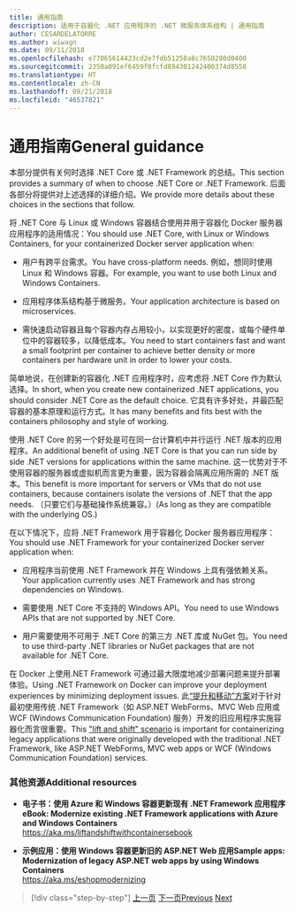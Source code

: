 ```yaml
---
title: 通用指南
description: 适用于容器化 .NET 应用程序的 .NET 微服务体系结构 | 通用指南
author: CESARDELATORRE
ms.author: wiwagn
ms.date: 09/11/2018
ms.openlocfilehash: e77065614423cd2e7fdb51258a8c7650280d0400
ms.sourcegitcommit: 2350a091ef6459f0fcfd894301242400374d8558
ms.translationtype: HT
ms.contentlocale: zh-CN
ms.lasthandoff: 09/21/2018
ms.locfileid: "46537821"
---
```

# <a name="general-guidance"></a><span data-ttu-id="c9bd1-103">通用指南</span><span class="sxs-lookup"><span data-stu-id="c9bd1-103">General guidance</span></span>

<span data-ttu-id="c9bd1-104">本部分提供有关何时选择 .NET Core 或 .NET Framework 的总结。</span><span class="sxs-lookup"><span data-stu-id="c9bd1-104">This section provides a summary of when to choose .NET Core or .NET Framework.</span></span> <span data-ttu-id="c9bd1-105">后面各部分将提供对上述选择的详细介绍。</span><span class="sxs-lookup"><span data-stu-id="c9bd1-105">We provide more details about these choices in the sections that follow.</span></span>

<span data-ttu-id="c9bd1-106">将 .NET Core 与 Linux 或 Windows 容器结合使用并用于容器化 Docker 服务器应用程序的适用情况：</span><span class="sxs-lookup"><span data-stu-id="c9bd1-106">You should use .NET Core, with Linux or Windows Containers, for your containerized Docker server application when:</span></span>

-   <span data-ttu-id="c9bd1-107">用户有跨平台需求。</span><span class="sxs-lookup"><span data-stu-id="c9bd1-107">You have cross-platform needs.</span></span> <span data-ttu-id="c9bd1-108">例如，想同时使用 Linux 和 Windows 容器。</span><span class="sxs-lookup"><span data-stu-id="c9bd1-108">For example, you want to use both Linux and Windows Containers.</span></span>

-   <span data-ttu-id="c9bd1-109">应用程序体系结构基于微服务。</span><span class="sxs-lookup"><span data-stu-id="c9bd1-109">Your application architecture is based on microservices.</span></span>

-   <span data-ttu-id="c9bd1-110">需快速启动容器且每个容器内存占用较小，以实现更好的密度，或每个硬件单位中的容器较多，以降低成本。</span><span class="sxs-lookup"><span data-stu-id="c9bd1-110">You need to start containers fast and want a small footprint per container to achieve better density or more containers per hardware unit in order to lower your costs.</span></span>

<span data-ttu-id="c9bd1-111">简单地说，在创建新的容器化 .NET 应用程序时，应考虑将 .NET Core 作为默认选择。</span><span class="sxs-lookup"><span data-stu-id="c9bd1-111">In short, when you create new containerized .NET applications, you should consider .NET Core as the default choice.</span></span> <span data-ttu-id="c9bd1-112">它具有许多好处，并最匹配容器的基本原理和运行方式。</span><span class="sxs-lookup"><span data-stu-id="c9bd1-112">It has many benefits and fits best with the containers philosophy and style of working.</span></span>

<span data-ttu-id="c9bd1-113">使用 .NET Core 的另一个好处是可在同一台计算机中并行运行 .NET 版本的应用程序。</span><span class="sxs-lookup"><span data-stu-id="c9bd1-113">An additional benefit of using .NET Core is that you can run side by side .NET versions for applications within the same machine.</span></span> <span data-ttu-id="c9bd1-114">这一优势对于不使用容器的服务器或虚拟机而言更为重要，因为容器会隔离应用所需的 .NET 版本。</span><span class="sxs-lookup"><span data-stu-id="c9bd1-114">This benefit is more important for servers or VMs that do not use containers, because containers isolate the versions of .NET that the app needs.</span></span> <span data-ttu-id="c9bd1-115">（只要它们与基础操作系统兼容。）</span><span class="sxs-lookup"><span data-stu-id="c9bd1-115">(As long as they are compatible with the underlying OS.)</span></span>

<span data-ttu-id="c9bd1-116">在以下情况下，应将 .NET Framework 用于容器化 Docker 服务器应用程序：</span><span class="sxs-lookup"><span data-stu-id="c9bd1-116">You should use .NET Framework for your containerized Docker server application when:</span></span>

-   <span data-ttu-id="c9bd1-117">应用程序当前使用 .NET Framework 并在 Windows 上具有强依赖关系。</span><span class="sxs-lookup"><span data-stu-id="c9bd1-117">Your application currently uses .NET Framework and has strong dependencies on Windows.</span></span>

-   <span data-ttu-id="c9bd1-118">需要使用 .NET Core 不支持的 Windows API。</span><span class="sxs-lookup"><span data-stu-id="c9bd1-118">You need to use Windows APIs that are not supported by .NET Core.</span></span>

-   <span data-ttu-id="c9bd1-119">用户需要使用不可用于 .NET Core 的第三方 .NET 库或 NuGet 包。</span><span class="sxs-lookup"><span data-stu-id="c9bd1-119">You need to use third-party .NET libraries or NuGet packages that are not available for .NET Core.</span></span>

<span data-ttu-id="c9bd1-120">在 Docker 上使用.NET Framework 可通过最大限度地减少部署问题来提升部署体验。</span><span class="sxs-lookup"><span data-stu-id="c9bd1-120">Using .NET Framework on Docker can improve your deployment experiences by minimizing deployment issues.</span></span> <span data-ttu-id="c9bd1-121">此[“提升和移动”方案](https://aka.ms/liftandshiftwithcontainersebook)对于针对最初使用传统 .NET Framework（如 ASP.NET WebForms、MVC Web 应用或 WCF (Windows Communication Foundation) 服务）开发的旧应用程序实施容器化而言很重要。</span><span class="sxs-lookup"><span data-stu-id="c9bd1-121">This ["lift and shift" scenario](https://aka.ms/liftandshiftwithcontainersebook) is important for containerizing legacy applications that were originally developed with the traditional .NET Framework, like ASP.NET WebForms, MVC web apps or WCF (Windows Communication Foundation) services.</span></span>

### <a name="additional-resources"></a><span data-ttu-id="c9bd1-122">其他资源</span><span class="sxs-lookup"><span data-stu-id="c9bd1-122">Additional resources</span></span>

-   <span data-ttu-id="c9bd1-123">**电子书：使用 Azure 和 Windows 容器更新现有 .NET Framework 应用程序**</span><span class="sxs-lookup"><span data-stu-id="c9bd1-123">**eBook: Modernize existing .NET Framework applications with Azure and Windows Containers**</span></span>  
    https://aka.ms/liftandshiftwithcontainersebook

-   <span data-ttu-id="c9bd1-124">**示例应用：使用 Windows 容器更新旧的 ASP.NET Web 应用**</span><span class="sxs-lookup"><span data-stu-id="c9bd1-124">**Sample apps: Modernization of legacy ASP.NET web apps by using Windows Containers**</span></span>  
    https://aka.ms/eshopmodernizing


>[!div class="step-by-step"]
<span data-ttu-id="c9bd1-125">[上一页](index.md)
[下一页](net-core-container-scenarios.md)</span><span class="sxs-lookup"><span data-stu-id="c9bd1-125">[Previous](index.md)
[Next](net-core-container-scenarios.md)</span></span>
